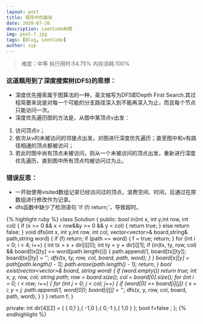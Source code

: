 ```yaml
---
layout: post
title: 矩阵中的路径
date: 2020-07-20 
description: LeetCode刷题
img: post-7.jpg
tags: [Blog, LeetCode]
author: zyp
---
```

> 难度：中等 执行用时:54.75%
内存消耗:100%

### 这道题用到了深度搜索树(DFS)的思想：

- 深度优先搜索属于图算法的一种，英文缩写为DFS即Depth First Search.其过程简要来说是对每一个可能的分支路径深入到不能再深入为止，而且每个节点只能访问一次。
- 深度优先遍历图的方法是，从图中某顶点v出发：
 1. 访问顶点v；
 2. 依次从v的未被访问的邻接点出发，对图进行深度优先遍历；直至图中和v有路径相通的顶点都被访问；
 3. 若此时图中尚有顶点未被访问，则从一个未被访问的顶点出发，重新进行深度优先遍历，直到图中所有顶点均被访问过为止。

### 错误反思：

- 一开始使用visited数组记录已经访问过的顶点，浪费空间、时间，后通过在原数组进行修改作为记录。
- dfs函数中缺少了检测语句 'if (f) return;'，导致超时。

{% highlight ruby %}
class Solution {
public:
	bool in(int x, int y,int row, int col)
	{
		if (x >= 0 && x < row&&y >= 0 && y < col) {
			return true;
		}
		else
			return false;
	}
	void dfs(int x, int y,int row, int col, vector<vector<char>>& board,string& path,string word) {
		if (f) return;
		if (path == word)
		{
			f = true;
			return;
		}
		for (int i = 0; i < 4; i++) {
			int tx = x + dir[i][0];
			int ty = y + dir[i][1];
			if (in(tx, ty, row, col) && board[tx][ty] == word[path.length()]) {
				path.append(1, board[tx][ty]);
				board[tx][ty] = '*';
				dfs(tx, ty, row, col, board, path, word);
			}
		}
		board[x][y] = path[path.length() - 1];
		path.erase(path.length() - 1);
		return;
	}
	bool exist(vector<vector<char>>& board, string word) {
		if (word.empty()) return true;
		int x, y, row, col;
		string path;
		row = board.size();
		col = board[0].size();
		for (int i = 0; i < row; i++) {
			for (int j = 0; j < col; j++) {
				if (word[0] == board[i][j]) {
					x = i;
					y = j;
					path.append(1, word[0]);
					board[i][j] = '*';
					dfs(x, y, row, col, board, path, word);
				}
			}
		}
		return f;
	}

private:
	int dir[4][2] = { { 0,1 },{ -1,0 },{ 0,-1 },{ 1,0 } };
	bool f=false ;
};
{% endhighlight %}
